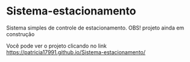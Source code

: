 # Sistema-estacionamento
Sistema simples de controle de estacionamento.
OBS! projeto ainda em construção

Você pode ver o projeto clicando no link https://patricia17991.github.io/Sistema-estacionamento/
